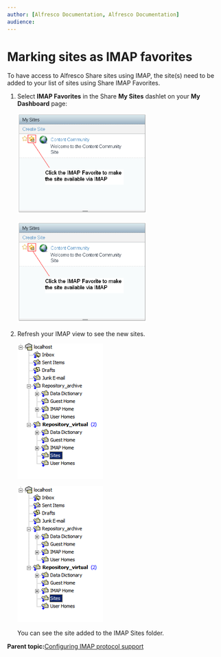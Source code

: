 ```yaml
---
author: [Alfresco Documentation, Alfresco Documentation]
audience: 
---
```


# Marking sites as IMAP favorites

To have access to Alfresco Share sites using IMAP, the site\(s\) need to be added to your list of sites using Share IMAP Favorites.

1.  Select **IMAP Favorites** in the Share **My Sites** dashlet on your **My Dashboard** page:

    ![](../images/IMAP-my-sites.png)

    ![](../images/IMAP-my-sites.png)

2.  Refresh your IMAP view to see the new sites.

    ![](../images/IMAPSites1.PNG)

    ![](../images/IMAPSites1.PNG)

    You can see the site added to the IMAP Sites folder.


**Parent topic:**[Configuring IMAP protocol support](../concepts/imap-intro.md)

